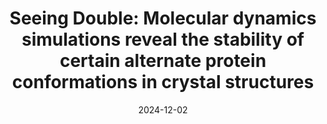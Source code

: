 ---
title: "Seeing Double: Molecular dynamics simulations reveal the stability of certain alternate protein conformations in crystal structures"
date: "2024-12-02"
authors: "Rosenberg AA, Vedula S, Bronstein AM, Marx A"
reviewers: "Flowers J, Gupta N, Fraser JS"
image: "/static/img/reviews/2024_rosenberg.jpg"

peer-review:
 - biorxiv_version: "2024.08.31.610605v1"
 - prereview: "14254145"
---